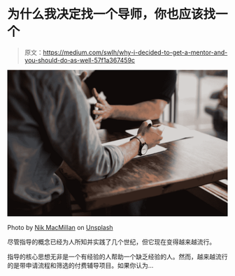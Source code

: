# 为什么我决定找一个导师，你也应该找一个

> 原文：<https://medium.com/swlh/why-i-decided-to-get-a-mentor-and-you-should-do-as-well-57f1a367459c>

![](img/edbdb6698a78f1317482b6dd1cc2b761.png)

Photo by [Nik MacMillan](https://unsplash.com/@nikarthur?utm_source=medium&utm_medium=referral) on [Unsplash](https://unsplash.com?utm_source=medium&utm_medium=referral)

尽管指导的概念已经为人所知并实践了几个世纪，但它现在变得越来越流行。

指导的核心思想无非是一个有经验的人帮助一个缺乏经验的人。然而，越来越流行的是带申请流程和筛选的付费辅导项目。如果你认为…